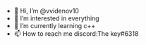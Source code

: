 - 👋 Hi, I’m @vvidenov10
- 👀 I’m interested in everything
- 🌱 I’m currently learning c++
- 📫 How to reach me discord:The key#6318


<!---
vvidenov10/vvidenov10 is a ✨ special ✨ repository because its `README.md` (this file) appears on your GitHub profile.
You can click the Preview link to take a look at your changes.
--->
